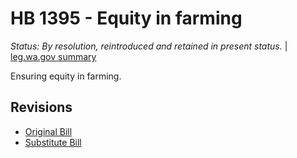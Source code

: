 # HB 1395 - Equity in farming
*Status: By resolution, reintroduced and retained in present status.* | [leg.wa.gov summary](https://app.leg.wa.gov/billsummary?BillNumber=1395&Year=2021)

Ensuring equity in farming.

## Revisions
* [Original Bill](1/)
* [Substitute Bill](S/)